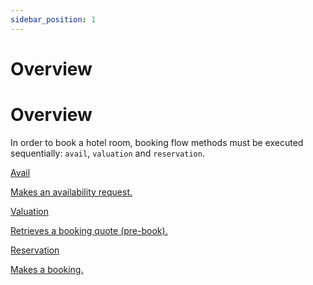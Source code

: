 ```yaml
---
sidebar_position: 1
---
```


# Overview

# Overview

In order to book a hotel room, booking flow methods must be executed sequentially: `avail`, `valuation` and `reservation`.

<div className="shortcuts-overview">
    <div className="shortcuts-overview__content">
        <a className="item" href="avail">
            <icon icon="fa-brands fa-github" size="lg" />
            <p className="item__title">Avail</p>
            <p className="item__subtitle">Makes an availability request.</p>
        </a>
        <a className="item" href="valuation">
            <icon icon="fa-brands fa-github" size="lg" />
            <p className="item__title">Valuation</p>
            <p className="item__subtitle">Retrieves a booking quote (pre-book).</p>
        </a>
        <a className="item" href="reservation">
            <icon icon="fa-brands fa-github" size="lg" />
            <p className="item__title">Reservation</p>
            <p className="item__subtitle">Makes a booking.</p>
        </a>
    </div> 
</div>